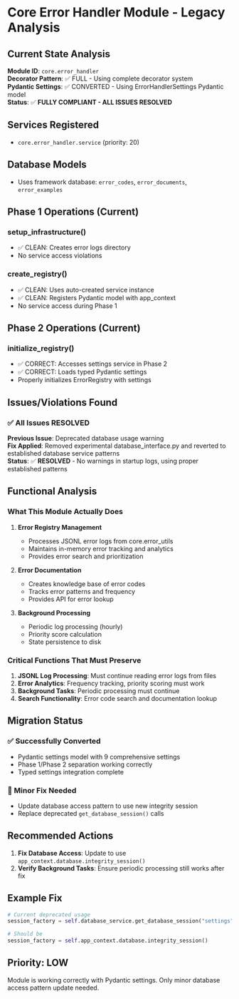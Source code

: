 # Core Error Handler Module - Legacy Analysis

## Current State Analysis

**Module ID**: `core.error_handler`  
**Decorator Pattern**: ✅ FULL - Using complete decorator system  
**Pydantic Settings**: ✅ CONVERTED - Using ErrorHandlerSettings Pydantic model  
**Status**: ✅ **FULLY COMPLIANT - ALL ISSUES RESOLVED**

## Services Registered

- `core.error_handler.service` (priority: 20)

## Database Models

- Uses framework database: `error_codes`, `error_documents`, `error_examples`

## Phase 1 Operations (Current)

### setup_infrastructure()
- ✅ CLEAN: Creates error logs directory
- No service access violations

### create_registry()
- ✅ CLEAN: Uses auto-created service instance
- ✅ CLEAN: Registers Pydantic model with app_context
- No service access during Phase 1

## Phase 2 Operations (Current)

### initialize_registry()
- ✅ CORRECT: Accesses settings service in Phase 2
- ✅ CORRECT: Loads typed Pydantic settings
- Properly initializes ErrorRegistry with settings

## Issues/Violations Found

### ✅ All Issues RESOLVED

**Previous Issue**: Deprecated database usage warning  
**Fix Applied**: Removed experimental database_interface.py and reverted to established database service patterns  
**Status**: ✅ **RESOLVED** - No warnings in startup logs, using proper established patterns

## Functional Analysis

### What This Module Actually Does

1. **Error Registry Management**
   - Processes JSONL error logs from core.error_utils
   - Maintains in-memory error tracking and analytics
   - Provides error search and prioritization

2. **Error Documentation**
   - Creates knowledge base of error codes
   - Tracks error patterns and frequency  
   - Provides API for error lookup

3. **Background Processing**
   - Periodic log processing (hourly)
   - Priority score calculation
   - State persistence to disk

### Critical Functions That Must Preserve

1. **JSONL Log Processing**: Must continue reading error logs from files
2. **Error Analytics**: Frequency tracking, priority scoring must work
3. **Background Tasks**: Periodic processing must continue
4. **Search Functionality**: Error code search and documentation lookup

## Migration Status

### ✅ Successfully Converted
- Pydantic settings model with 9 comprehensive settings
- Phase 1/Phase 2 separation working correctly
- Typed settings integration complete

### 🔧 Minor Fix Needed
- Update database access pattern to use new integrity session
- Replace deprecated `get_database_session()` calls

## Recommended Actions

1. **Fix Database Access**: Update to use `app_context.database.integrity_session()`
2. **Verify Background Tasks**: Ensure periodic processing still works after fix

## Example Fix

```python
# Current deprecated usage
session_factory = self.database_service.get_database_session("settings")

# Should be
session_factory = self.app_context.database.integrity_session()
```

## Priority: LOW

Module is working correctly with Pydantic settings. Only minor database access pattern update needed.